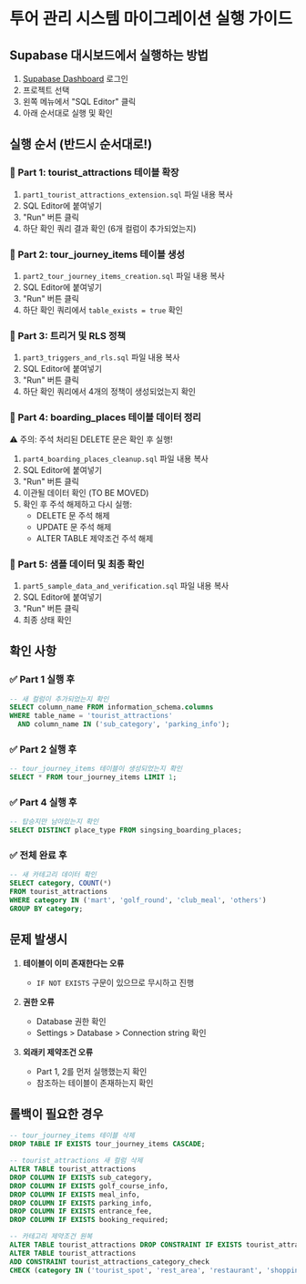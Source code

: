 # 투어 관리 시스템 마이그레이션 실행 가이드

## Supabase 대시보드에서 실행하는 방법

1. [Supabase Dashboard](https://app.supabase.com) 로그인
2. 프로젝트 선택
3. 왼쪽 메뉴에서 "SQL Editor" 클릭
4. 아래 순서대로 실행 및 확인

## 실행 순서 (반드시 순서대로!)

### 🔹 Part 1: tourist_attractions 테이블 확장
1. `part1_tourist_attractions_extension.sql` 파일 내용 복사
2. SQL Editor에 붙여넣기
3. "Run" 버튼 클릭
4. 하단 확인 쿼리 결과 확인 (6개 컬럼이 추가되었는지)

### 🔹 Part 2: tour_journey_items 테이블 생성
1. `part2_tour_journey_items_creation.sql` 파일 내용 복사
2. SQL Editor에 붙여넣기
3. "Run" 버튼 클릭
4. 하단 확인 쿼리에서 `table_exists = true` 확인

### 🔹 Part 3: 트리거 및 RLS 정책
1. `part3_triggers_and_rls.sql` 파일 내용 복사
2. SQL Editor에 붙여넣기
3. "Run" 버튼 클릭
4. 하단 확인 쿼리에서 4개의 정책이 생성되었는지 확인

### 🔹 Part 4: boarding_places 테이블 데이터 정리
⚠️ 주의: 주석 처리된 DELETE 문은 확인 후 실행!

1. `part4_boarding_places_cleanup.sql` 파일 내용 복사
2. SQL Editor에 붙여넣기
3. "Run" 버튼 클릭
4. 이관될 데이터 확인 (TO BE MOVED)
5. 확인 후 주석 해제하고 다시 실행:
   - DELETE 문 주석 해제
   - UPDATE 문 주석 해제 
   - ALTER TABLE 제약조건 주석 해제

### 🔹 Part 5: 샘플 데이터 및 최종 확인
1. `part5_sample_data_and_verification.sql` 파일 내용 복사
2. SQL Editor에 붙여넣기
3. "Run" 버튼 클릭
4. 최종 상태 확인

## 확인 사항

### ✅ Part 1 실행 후
```sql
-- 새 컬럼이 추가되었는지 확인
SELECT column_name FROM information_schema.columns
WHERE table_name = 'tourist_attractions'
  AND column_name IN ('sub_category', 'parking_info');
```

### ✅ Part 2 실행 후
```sql
-- tour_journey_items 테이블이 생성되었는지 확인
SELECT * FROM tour_journey_items LIMIT 1;
```

### ✅ Part 4 실행 후
```sql
-- 탑승지만 남아있는지 확인
SELECT DISTINCT place_type FROM singsing_boarding_places;
```

### ✅ 전체 완료 후
```sql
-- 새 카테고리 데이터 확인
SELECT category, COUNT(*) 
FROM tourist_attractions 
WHERE category IN ('mart', 'golf_round', 'club_meal', 'others')
GROUP BY category;
```

## 문제 발생시

1. **테이블이 이미 존재한다는 오류**
   - `IF NOT EXISTS` 구문이 있으므로 무시하고 진행

2. **권한 오류**
   - Database 권한 확인
   - Settings > Database > Connection string 확인

3. **외래키 제약조건 오류**
   - Part 1, 2를 먼저 실행했는지 확인
   - 참조하는 테이블이 존재하는지 확인

## 롤백이 필요한 경우

```sql
-- tour_journey_items 테이블 삭제
DROP TABLE IF EXISTS tour_journey_items CASCADE;

-- tourist_attractions 새 컬럼 삭제
ALTER TABLE tourist_attractions 
DROP COLUMN IF EXISTS sub_category,
DROP COLUMN IF EXISTS golf_course_info,
DROP COLUMN IF EXISTS meal_info,
DROP COLUMN IF EXISTS parking_info,
DROP COLUMN IF EXISTS entrance_fee,
DROP COLUMN IF EXISTS booking_required;

-- 카테고리 제약조건 원복
ALTER TABLE tourist_attractions DROP CONSTRAINT IF EXISTS tourist_attractions_category_check;
ALTER TABLE tourist_attractions 
ADD CONSTRAINT tourist_attractions_category_check 
CHECK (category IN ('tourist_spot', 'rest_area', 'restaurant', 'shopping', 'activity'));
```
